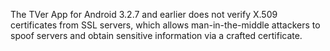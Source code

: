 The TVer App for Android 3.2.7 and earlier does not verify X.509 certificates from SSL servers, which allows man-in-the-middle attackers to spoof servers and obtain sensitive information via a crafted certificate.
